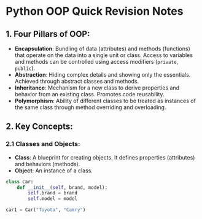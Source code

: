 # Python OOP Quick Revision Notes

## 1. Four Pillars of OOP:
- **Encapsulation**: Bundling of data (attributes) and methods (functions) that operate on the data into a single unit or class. Access to variables and methods can be controlled using access modifiers (`private`, `public`).
- **Abstraction**: Hiding complex details and showing only the essentials. Achieved through abstract classes and methods.
- **Inheritance**: Mechanism for a new class to derive properties and behavior from an existing class. Promotes code reusability.
- **Polymorphism**: Ability of different classes to be treated as instances of the same class through method overriding and overloading.

## 2. Key Concepts:

### 2.1 Classes and Objects:
- **Class**: A blueprint for creating objects. It defines properties (attributes) and behaviors (methods).
- **Object**: An instance of a class.

```python
class Car:
    def __init__(self, brand, model):
        self.brand = brand
        self.model = model

car1 = Car("Toyota", "Camry")
```
